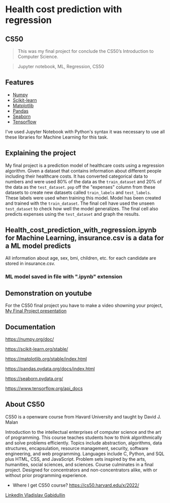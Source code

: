 # Health cost prediction with regression

## CS50
>This was my final project for conclude the CS50’s Introduction to Computer Science.

>Jupyter notebook, ML, Regression, CS50

## Features

- [Numpy](https://numpy.org/doc/)
- [Scikit-learn](https://scikit-learn.org/stable/)
- [Matplotlib](https://matplotlib.org/stable/index.html)
- [Pandas](https://pandas.pydata.org/docs/index.html)
- [Seaborn](https://seaborn.pydata.org/)
- [Tensorflow](https://www.tensorflow.org/api_docs)

I've used Jupyter Notebook with Python's syntax
it was necessary to use all these libraries for Machine Learning for this task.

## Explaining the project
My final project is a prediction model of healthcare costs using a regression algorithm.
Given a dataset that contains information about different people including their healthcare costs.
It has converted categorical data to numbers and were used 80% of the data as the `train_dataset` and 20% of the data as the `test_dataset`.
`pop` off the "expenses" column from these datasets to create new datasets called `train_labels` and `test_labels`. These labels were used when training this model.
Model has been created and trained with the `train_dataset`. The final cell have used the unseen `test_dataset` to check how well the model generalizes.
The final cell also predicts expenses using the `test_dataset` and graph the results.

## Health_cost_prediction_with_regression.ipynb for Machine Learning, insurance.csv is a data for a ML model predicts
All information about age, sex,	bmi,	children, etc. for each candidate are stored in insurance.csv.


### ML model saved in file with ".ipynb" extension


## Demonstration on youtube
For the CS50 final project you have to make a video showning your project,
[My Final Project presentation](https://youtu.be/uQvthZBoY5I)

## Documentation
https://numpy.org/doc/

https://scikit-learn.org/stable/

https://matplotlib.org/stable/index.html

https://pandas.pydata.org/docs/index.html

https://seaborn.pydata.org/

https://www.tensorflow.org/api_docs

## About CS50
CS50 is a openware course from Havard University and taught by David J. Malan

Introduction to the intellectual enterprises of computer science and the art of programming. This course teaches students how to think algorithmically and solve problems efficiently. Topics include abstraction, algorithms, data structures, encapsulation, resource management, security, software engineering, and web programming. Languages include C, Python, and SQL plus HTML, CSS, and JavaScript. Problem sets inspired by the arts, humanities, social sciences, and sciences. Course culminates in a final project. Designed for concentrators and non-concentrators alike, with or without prior programming experience.


- Where I get CS50 course?
https://cs50.harvard.edu/x/2022/

[LinkedIn Vladislav Gabidullin](https://www.linkedin.com/in/vladislav-gabidullin-76b0501b6/)
